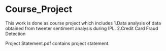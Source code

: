 # Course_Project
This work is done as course project which includes 
1.Data analysis of data obtained from tweeter sentiment analysis during IPL.
2.Credit Card Fraud Detection 

Project Statement.pdf contains project statement.

